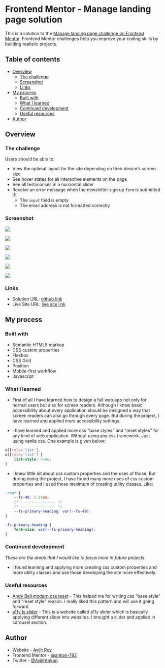 # Frontend Mentor - Manage landing page solution

This is a solution to the [Manage landing page challenge on Frontend Mentor](https://www.frontendmentor.io/challenges/manage-landing-page-SLXqC6P5). Frontend Mentor challenges help you improve your coding skills by building realistic projects.

## Table of contents

- [Overview](#overview)
  - [The challenge](#the-challenge)
  - [Screenshot](#screenshot)
  - [Links](#links)
- [My process](#my-process)
  - [Built with](#built-with)
  - [What I learned](#what-i-learned)
  - [Continued development](#continued-development)
  - [Useful resources](#useful-resources)
- [Author](#author)

## Overview

### The challenge

Users should be able to:

- View the optimal layout for the site depending on their device's screen size
- See hover states for all interactive elements on the page
- See all testimonials in a horizontal slider
- Receive an error message when the newsletter sign up `form` is submitted if:
  - The `input` field is empty
  - The email address is not formatted correctly

### Screenshot

![](./assets/images/screenshots/Screenshot%20of%20Manage-Landing-Page%201920-1080.png)

![](./assets/images/screenshots/Screen%20Shot%201.png)

![](./assets/images/screenshots/Screen%20Shot%202.png)

![](./assets/images/screenshots/Screen%20Shot%203.png)

![](./assets/images/screenshots/Screen%20Shot%204.png)

![](./assets/images/screenshots/Screen%20Shot%205.png)

### Links

- Solution URL: [github link](https://github.com/ankan-782/manage-landing-page-html-css-javascript)
- Live Site URL: [live site link](https://manage-landing-page-rav.netlify.app)

## My process

### Built with

- Semantic HTML5 markup
- CSS custom properties
- Flexbox
- CSS Grid
- Position
- Mobile-first workflow
- Javascript

### What I learned

- First of all I have learned how to design a full web app not only for normal users but also for screen readers. Although I knew basic accessibility about every application should be designed a way that screen readers can also go through every page. But during the project, I have learned and applied more accessibility settings.

- I have learned and applied more css "base styles" and "reset styles" for any kind of web application.
Without using any css framework. Just using vanila css. One example is given below:

```css
ul[role='list'],
ol[role='list'] {
    list-style: none;
}
```

- I knew little bit about css custom properties and the uses of those. But during doing the project, I have found many more uses of css custom properties and I used those maximum of creating utility classes. Like:

```css
:root {
    --fs-40: 2.5rem;
    /* ---------------- */
    /* ---------------- */
    --fs-primary-heading: var(--fs-40);
}

.fs-primary-heading {
    font-size: var(--fs-primary-heading);
}
```

### Continued development

*These are the areas that I would like to focus more in future projects*

- I found learning and applying more creating css custom properties and more utility classes and use those developing the site more effectively.

### Useful resources

- [Andy Bell modern css reset](https://andy-bell.co.uk/a-modern-css-reset/) - This helped me for writing css "base style" and "reset style" reason. I really liked this pattern and will use it going forward.
- [a11y js slider](https://a11yslider.js.org/) - This is a website called a11y slider which is basically applying different slider into websites. I brought a slider and applied in carousel section.

## Author

- Website - [Avijit Roy](https://avijit-roy-portfolio.netlify.app/)
- Frontend Mentor - [@ankan-782](https://www.frontendmentor.io/profile/ankan-782)
- Twitter - [@AvijitAnkan](https://twitter.com/AvijitAnkan)

